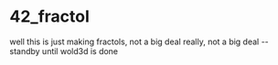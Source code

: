 # 42_fractol
well this is just making fractols, not a big deal
really, not a big deal
-- standby until wold3d is done
